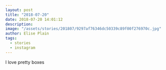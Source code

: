 ```yaml
---
layout: post
title: "2018-07-20"
date: 2018-07-20 14:01:12
description: 
image: "/assets/stories/201807/9297af76346dc50339c89f00f276970c.jpg"
author: Elise Plain
tags: 
  - stories
  - instagram
---
```


I love pretty boxes
<p></p>
